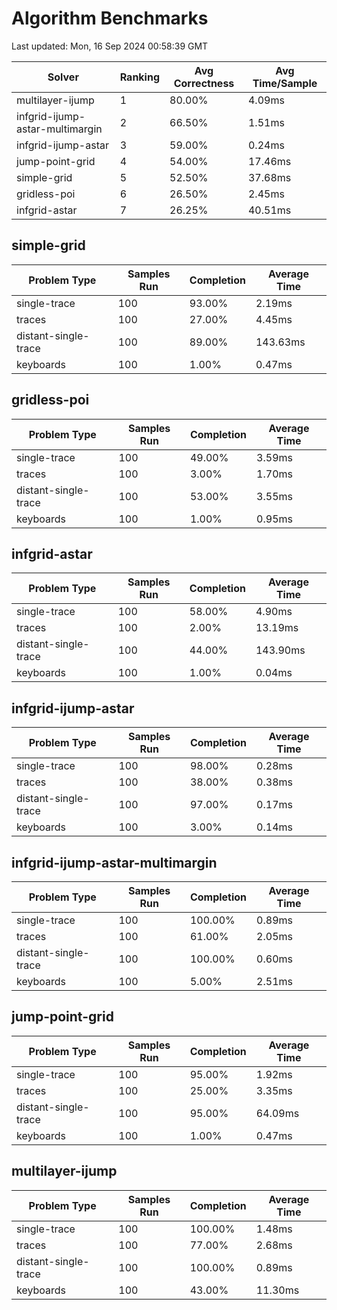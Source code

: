# Algorithm Benchmarks

Last updated: Mon, 16 Sep 2024 00:58:39 GMT

| Solver | Ranking | Avg Correctness | Avg Time/Sample |
| ------ | ------- | --------------- | ---------------- |
| multilayer-ijump | 1 | 80.00% | 4.09ms |
| infgrid-ijump-astar-multimargin | 2 | 66.50% | 1.51ms |
| infgrid-ijump-astar | 3 | 59.00% | 0.24ms |
| jump-point-grid | 4 | 54.00% | 17.46ms |
| simple-grid | 5 | 52.50% | 37.68ms |
| gridless-poi | 6 | 26.50% | 2.45ms |
| infgrid-astar | 7 | 26.25% | 40.51ms |

## simple-grid

| Problem Type | Samples Run | Completion | Average Time |
|--------------|-------------|------------|--------------|
| single-trace | 100 | 93.00% | 2.19ms |
| traces | 100 | 27.00% | 4.45ms |
| distant-single-trace | 100 | 89.00% | 143.63ms |
| keyboards | 100 | 1.00% | 0.47ms |

## gridless-poi

| Problem Type | Samples Run | Completion | Average Time |
|--------------|-------------|------------|--------------|
| single-trace | 100 | 49.00% | 3.59ms |
| traces | 100 | 3.00% | 1.70ms |
| distant-single-trace | 100 | 53.00% | 3.55ms |
| keyboards | 100 | 1.00% | 0.95ms |

## infgrid-astar

| Problem Type | Samples Run | Completion | Average Time |
|--------------|-------------|------------|--------------|
| single-trace | 100 | 58.00% | 4.90ms |
| traces | 100 | 2.00% | 13.19ms |
| distant-single-trace | 100 | 44.00% | 143.90ms |
| keyboards | 100 | 1.00% | 0.04ms |

## infgrid-ijump-astar

| Problem Type | Samples Run | Completion | Average Time |
|--------------|-------------|------------|--------------|
| single-trace | 100 | 98.00% | 0.28ms |
| traces | 100 | 38.00% | 0.38ms |
| distant-single-trace | 100 | 97.00% | 0.17ms |
| keyboards | 100 | 3.00% | 0.14ms |

## infgrid-ijump-astar-multimargin

| Problem Type | Samples Run | Completion | Average Time |
|--------------|-------------|------------|--------------|
| single-trace | 100 | 100.00% | 0.89ms |
| traces | 100 | 61.00% | 2.05ms |
| distant-single-trace | 100 | 100.00% | 0.60ms |
| keyboards | 100 | 5.00% | 2.51ms |

## jump-point-grid

| Problem Type | Samples Run | Completion | Average Time |
|--------------|-------------|------------|--------------|
| single-trace | 100 | 95.00% | 1.92ms |
| traces | 100 | 25.00% | 3.35ms |
| distant-single-trace | 100 | 95.00% | 64.09ms |
| keyboards | 100 | 1.00% | 0.47ms |

## multilayer-ijump

| Problem Type | Samples Run | Completion | Average Time |
|--------------|-------------|------------|--------------|
| single-trace | 100 | 100.00% | 1.48ms |
| traces | 100 | 77.00% | 2.68ms |
| distant-single-trace | 100 | 100.00% | 0.89ms |
| keyboards | 100 | 43.00% | 11.30ms |

